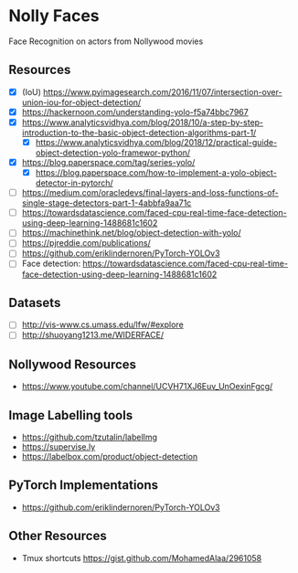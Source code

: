 # Nolly Faces
Face Recognition on actors from Nollywood movies

## Resources
- [x] (IoU) https://www.pyimagesearch.com/2016/11/07/intersection-over-union-iou-for-object-detection/
- [x] https://hackernoon.com/understanding-yolo-f5a74bbc7967
- [x] https://www.analyticsvidhya.com/blog/2018/10/a-step-by-step-introduction-to-the-basic-object-detection-algorithms-part-1/ 
    - [x] https://www.analyticsvidhya.com/blog/2018/12/practical-guide-object-detection-yolo-framewor-python/
- [x] https://blog.paperspace.com/tag/series-yolo/
    - [x] https://blog.paperspace.com/how-to-implement-a-yolo-object-detector-in-pytorch/
- [ ] https://medium.com/oracledevs/final-layers-and-loss-functions-of-single-stage-detectors-part-1-4abbfa9aa71c
- [ ] https://towardsdatascience.com/faced-cpu-real-time-face-detection-using-deep-learning-1488681c1602
- [ ] https://machinethink.net/blog/object-detection-with-yolo/
- [ ] https://pjreddie.com/publications/
- [ ] https://github.com/eriklindernoren/PyTorch-YOLOv3
- [ ] Face detection: https://towardsdatascience.com/faced-cpu-real-time-face-detection-using-deep-learning-1488681c1602

## Datasets
- [ ] http://vis-www.cs.umass.edu/lfw/#explore
- [ ] http://shuoyang1213.me/WIDERFACE/

## Nollywood Resources
* https://www.youtube.com/channel/UCVH71XJ6Euv_UnOexinFgcg/

## Image Labelling tools
* https://github.com/tzutalin/labelImg
* https://supervise.ly
* https://labelbox.com/product/object-detection

## PyTorch Implementations
* https://github.com/eriklindernoren/PyTorch-YOLOv3

## Other Resources
* Tmux shortcuts https://gist.github.com/MohamedAlaa/2961058 